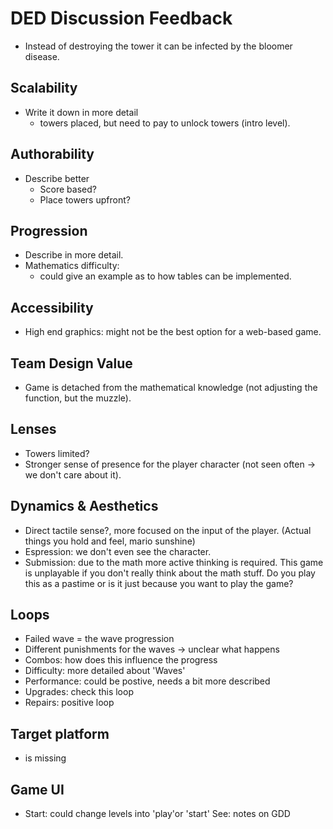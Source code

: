 # DED Discussion Feedback

- Instead of destroying the tower it can be infected by the bloomer disease.

## Scalability

- Write it down in more detail
	- towers placed, but need to pay to unlock towers (intro level).

## Authorability

- Describe better
	- Score based?
	- Place towers upfront?

## Progression

- Describe in more detail.
- Mathematics difficulty:
	- could give an example as to how tables can be implemented.

## Accessibility

- High end graphics: might not be the best option for a web-based game.

## Team Design Value

- Game is detached from the mathematical knowledge (not adjusting the function, but the muzzle).

## Lenses

- Towers limited?
- Stronger sense of presence for the player character (not seen often -> we don't care about it).

## Dynamics & Aesthetics

- Direct tactile sense?, more focused on the input of the player. (Actual things you hold and feel, mario sunshine)
- Espression: we don't even see the character.
- Submission: due to the math more active thinking is required. This game is unplayable if you don't really think about the math stuff. Do you play this as a pastime or is it just because you want to play the game?

## Loops

- Failed wave = the wave progression
- Different punishments for the waves -> unclear what happens
- Combos: how does this influence the progress
- Difficulty: more detailed about 'Waves'
- Performance: could be postive, needs a bit more described
- Upgrades: check this loop
- Repairs: positive loop

## Target platform

- is missing

## Game UI

- Start: could change levels into 'play'or 'start'
See: notes on GDD